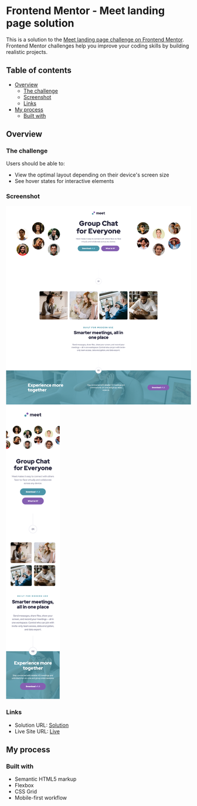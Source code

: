 # Frontend Mentor - Meet landing page solution

This is a solution to the [Meet landing page challenge on Frontend Mentor](https://www.frontendmentor.io/challenges/meet-landing-page-rbTDS6OUR). Frontend Mentor challenges help you improve your coding skills by building realistic projects.

## Table of contents

- [Overview](#overview)
  - [The challenge](#the-challenge)
  - [Screenshot](#screenshot)
  - [Links](#links)
- [My process](#my-process)
  - [Built with](#built-with)

## Overview

### The challenge

Users should be able to:

- View the optimal layout depending on their device's screen size
- See hover states for interactive elements

### Screenshot

<img src="./desktopScreen.png">
<img src="./mobileScreen.png" height="800" >

### Links

- Solution URL: [Solution](https://github.com/Hekimianz/meet-landing-page)
- Live Site URL: [Live](https://hekimianz.github.io/meet-landing-page/)

## My process

### Built with

- Semantic HTML5 markup
- Flexbox
- CSS Grid
- Mobile-first workflow
